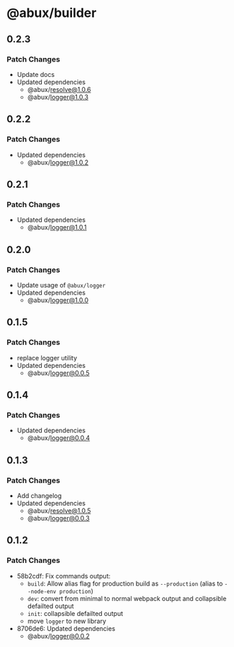 # @abux/builder

## 0.2.3

### Patch Changes

- Update docs
- Updated dependencies
  - @abux/resolve@1.0.6
  - @abux/logger@1.0.3

## 0.2.2

### Patch Changes

- Updated dependencies
  - @abux/logger@1.0.2

## 0.2.1

### Patch Changes

- Updated dependencies
  - @abux/logger@1.0.1

## 0.2.0

### Patch Changes

- Update usage of `@abux/logger`
- Updated dependencies
  - @abux/logger@1.0.0

## 0.1.5

### Patch Changes

- replace logger utility
- Updated dependencies
  - @abux/logger@0.0.5

## 0.1.4

### Patch Changes

- Updated dependencies
  - @abux/logger@0.0.4

## 0.1.3

### Patch Changes

- Add changelog
- Updated dependencies
  - @abux/resolve@1.0.5
  - @abux/logger@0.0.3

## 0.1.2

### Patch Changes

- 58b2cdf: Fix commands output:
  - `build`: Allow alias flag for production build as `--production` (alias to `--node-env production`)
  - `dev`: convert from minimal to normal webpack output and collapsible defailted output
  - `init`: collapsible defailted output
  - move `logger` to new library
- 8706de6: Updated dependencies
  - @abux/logger@0.0.2

